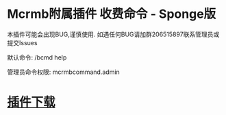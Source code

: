 # Mcrmb附属插件 收费命令 - Sponge版
本插件可能会出现BUG,谨慎使用. 如遇任何BUG请加群206515897联系管理员或提交Issues

默认命令: /bcmd help

管理员命令权限: mcrmbcommand.admin

# [插件下载](https://github.com/txgs888/McrmbCommand_Sponge/releases/tag/1.0.0-SNAPSHOT)
